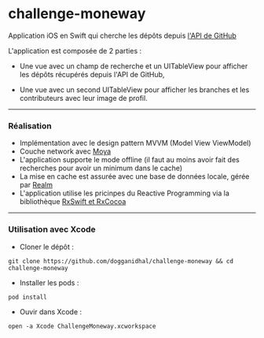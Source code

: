 # challenge-moneway

Application iOS en Swift qui cherche les dépôts depuis [l'API de GitHub](https://api.github.com)

L'application est composée de 2 parties :

- Une vue avec un champ de recherche et un UITableView pour afficher les dépôts récupérés depuis l'API de GitHub,

- Une vue avec un second UITableView pour afficher les branches et les contributeurs avec leur image de profil. 

---

### Réalisation

* Implémentation avec le design pattern MVVM (Model View ViewModel)
* Couche network avec [Moya](https://github.com/Moya/Moya)
* L'application supporte le mode offline (il faut au moins avoir fait des recherches pour avoir un minimum dans le cache)
* La mise en cache est assurée avec une base de données locale, gérée par [Realm](https://realm.io)
* L'application utilise les pricinpes du Reactive Programming via la bibliothèque [RxSwift et RxCocoa](https://github.com/ReactiveX/RxSwift)

---

### Utilisation avec Xcode

* Cloner le dépôt :
```
git clone https://github.com/dogganidhal/challenge-moneway && cd challenge-moneway
```
  
* Installer les pods :
```
pod install
```
  
* Ouvir dans Xcode :
```
open -a Xcode ChallengeMoneway.xcworkspace
```
  
